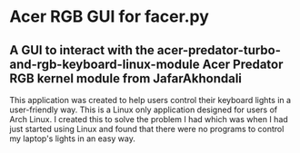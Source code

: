 # Acer RGB GUI for facer.py
## A GUI to interact with the acer-predator-turbo-and-rgb-keyboard-linux-module Acer Predator RGB kernel module from JafarAkhondali

This application was created to help users control their keyboard lights in a user-friendly way. This is a Linux only application designed for users of Arch Linux. I created this to solve the problem I had which was when I had just started using Linux and found that there were no programs to control my laptop's lights in an easy way.
